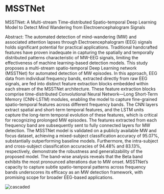 # MSSTNet
MSSTNet: A Multi-stream Time-distributed Spatio-temporal Deep Learning Model to Detect Mind Wandering from Electroencephalogram Signals

Abstract:
The automated detection of mind-wandering (MW) and associated attention lapses through Electroencephalogram (EEG) signals holds significant potential for practical applications. Traditional handcrafted features have proven inadequate in capturing the spatially and temporally distributed patterns characteristic of MW-EEG signals, limiting the effectiveness of machine learning-based detection models. This study proposes a multi-stream spatio-temporal Deep Learning network (MSSTNet) for automated detection of MW episodes.
In this approach, EEG data from individual frequency bands, extracted directly from raw EEG signals, are fed into distinct feature extraction blocks embedded within each stream of the MSSTNet architecture. These feature extraction blocks comprise time-distributed Convolutional Neural Network—Long Short-Term Memory (CNN-LSTM) modules, enabling the model to capture fine-grained spatio-temporal features across different frequency bands. The CNN layers extract spatial and short-term temporal features, and the LSTM units capture the long-term temporal evolution of these features, which is critical for recognizing prolonged MW episodes. 
The features extracted from each frequency band are subsequently sent to fully connected layers for MW detection. The MSSTNet model is validated on a publicly available MW and focus dataset, achieving a mixed-subject classification accuracy of 95.07\%, substantially outperforming baseline models. Furthermore, the intra-subject and cross-subject classification accuracies of 94.48\% and 83.13\%, respectively, demonstrate the robustness and generalizability of the proposed model. 
The band-wise analysis reveals that the Beta band exhibits the most pronounced alterations due to MW onset. MSSTNet’s capacity to capture subtle spatio-temporal patterns across frequency bands underscores its efficacy as an MW detection framework, with promising scope for broader EEG-based applications.

![cascaded](https://github.com/user-attachments/assets/7987cd2d-b9b8-421c-8bd2-277c594874c0)
